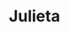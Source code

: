 ---
title: Julieta
date: 
draft: false

# descripcion
description : Aro de plata pasante

materials: Plata 925

color: Plateado

dimensions: 1cm

code: 01-20-0430

type: "Aros"

categories: []

price: $2.180,00

price_eftvo: $1.850,00

# Images
# first image will be shown in the product page
images:
  # - image: "images/path_to_image"
  # La ubicacion de las imagenes es imagenes/Aros/Aros.Solo Plata/01-20-0430-julieta
  - image: "./images/aros/solo_plata/01-20-0430-corazon-partido_a.JPG"
  - image: "./images/aros/solo_plata/01-20-0430-corazon-partido_b.JPG"
---